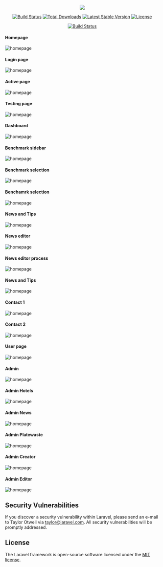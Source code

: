<p align="center"><img src="https://laravel.com/assets/img/components/logo-laravel.svg"></p>

<p align="center">
<a href="https://travis-ci.org/laravel/framework"><img src="https://travis-ci.org/laravel/framework.svg" alt="Build Status"></a>
<a href="https://packagist.org/packages/laravel/framework"><img src="https://poser.pugx.org/laravel/framework/d/total.svg" alt="Total Downloads"></a>
<a href="https://packagist.org/packages/laravel/framework"><img src="https://poser.pugx.org/laravel/framework/v/stable.svg" alt="Latest Stable Version"></a>
<a href="https://packagist.org/packages/laravel/framework"><img src="https://poser.pugx.org/laravel/framework/license.svg" alt="License"></a>
</p>

<p align="center"><a href="https://travis-ci.org/laravel/framework"><img src=https://raw.githubusercontent.com/waylen94/resume/master/resume001/project_image/web_gif.gif" alt="Build Status"></a></p>

#### Homepage
![homepage](https://raw.githubusercontent.com/waylen94/resume/master/resume001/project_image/Home_page.png)

#### Login page
![homepage](https://raw.githubusercontent.com/waylen94/resume/master/resume001/project_image/Login_page.png)

#### Active page
![homepage](https://raw.githubusercontent.com/waylen94/resume/master/resume001/project_image/Active_page.png)

#### Testing page
![homepage](https://raw.githubusercontent.com/waylen94/resume/master/resume001/project_image/Testing_page.png)

#### Dashboard 
![homepage](https://raw.githubusercontent.com/waylen94/resume/master/resume001/project_image/Dashboard.png)

#### Benchmark sidebar
![homepage](https://raw.githubusercontent.com/waylen94/resume/master/resume001/project_image/Benchmark_sidebar.png)

#### Benchmark selection
![homepage](https://raw.githubusercontent.com/waylen94/resume/master/resume001/project_image/Benchmark_selection.png)

#### Benchamrk selection
![homepage](https://raw.githubusercontent.com/waylen94/resume/master/resume001/project_image/Benchmark_selection-2.png)

#### News and Tips
![homepage](https://raw.githubusercontent.com/waylen94/resume/master/resume001/project_image/News_tips.png)

#### News editor
![homepage](https://raw.githubusercontent.com/waylen94/resume/master/resume001/project_image/News_editor.png)

#### News editor process
![homepage](https://raw.githubusercontent.com/waylen94/resume/master/resume001/project_image/News_editor_procedure.png)

#### News and Tips
![homepage](https://raw.githubusercontent.com/waylen94/resume/master/resume001/project_image/News_display.png)

#### Contact 1
![homepage](https://raw.githubusercontent.com/waylen94/resume/master/resume001/project_image/Contact.png)

#### Contact 2
![homepage](https://raw.githubusercontent.com/waylen94/resume/master/resume001/project_image/Contact2.png)

#### User page
![homepage](https://raw.githubusercontent.com/waylen94/resume/master/resume001/project_image/User_page.png)

#### Admin
![homepage](https://raw.githubusercontent.com/waylen94/resume/master/resume001/project_image/Admin.png)

#### Admin Hotels
![homepage](https://raw.githubusercontent.com/waylen94/resume/master/resume001/project_image/Admin_hotel.png)

#### Admin News
![homepage](https://raw.githubusercontent.com/waylen94/resume/master/resume001/project_image/Admin_news.png)

#### Admin Platewaste
![homepage](https://raw.githubusercontent.com/waylen94/resume/master/resume001/project_image/Admin_platewaste.png)

#### Admin Creator
![homepage](https://raw.githubusercontent.com/waylen94/resume/master/resume001/project_image/Admin_creator.png)

#### Admin Editor
![homepage](https://raw.githubusercontent.com/waylen94/resume/master/resume001/project_image/Admin_editor.png)



## Security Vulnerabilities

If you discover a security vulnerability within Laravel, please send an e-mail to Taylor Otwell via [taylor@laravel.com](mailto:taylor@laravel.com). All security vulnerabilities will be promptly addressed.

## License

The Laravel framework is open-source software licensed under the [MIT license](https://opensource.org/licenses/MIT).
